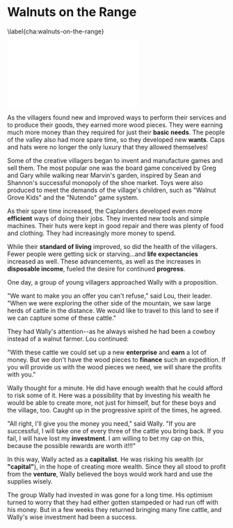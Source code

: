 # Walnuts on the Range
\label{cha:walnuts-on-the-range}

![Cattle Getting Lassoed on the Range](images/illustrations/cattle-on-the-range.pdf)

As the villagers found new and improved ways to perform their services and to produce their goods, they earned more wood pieces. They were earning much more money than they required for just their **basic needs**. The people of the valley also had more spare time, so they developed new **wants**. Caps and hats were no longer the only luxury that they allowed themselves!

Some of the creative villagers began to invent and manufacture games and sell them. The most popular one was the board game conceived by Greg and Gary while walking near Marvin's garden, inspired by Sean and Shannon's successful monopoly of the shoe market. Toys were also produced to meet the demands of the village's children, such as "Walnut Grove Kids" and the "Nutendo" game system.

As their spare time increased, the Caplanders developed even more **efficient** ways of doing their jobs. They invented new tools and simple machines. Their huts were kept in good repair and there was plenty of food and clothing. They had increasingly more money to spend.

While their **standard of living** improved, so did the health of the villagers. Fewer people were getting sick or starving...and **life expectancies** increased as well. These advancements, as well as the increases in **disposable income**, fueled the desire for continued **progress**.

One day, a group of young villagers approached Wally with a proposition.

"We want to make you an offer you can't refuse," said Lou, their leader. "When we were exploring the other side of the mountain, we saw large herds of cattle in the distance. We would like to travel to this land to see if we can capture some of these cattle."

They had Wally's attention--as he always wished he had been a cowboy instead of a walnut farmer.  Lou continued:

"With these cattle we could set up a new **enterprise** and **earn** a lot of money. But we don't have the wood pieces to **finance** such an expedition. If you will provide us with the wood pieces we need, we will share the profits with you."

Wally thought for a minute. He did have enough wealth that he could afford to risk some of it. Here was a possibility that by investing his wealth he would be able to create more, not just for himself, but for these boys and the village, too. Caught up in the progressive spirit of the times, he agreed.

"All right, I'll give you the money you need," said Wally. "If you are successful, I will take one of every three of the cattle you bring back. If you fail, I will have lost my **investment**. I am willing to bet my cap on this, because the possible rewards are worth it!!!"

In this way, Wally acted as a **capitalist**. He was risking his wealth (or **"capital"**), in the hope of creating more wealth. Since they all stood to profit from the **venture**, Wally believed the boys would work hard and use the supplies wisely.

The group Wally had invested in was gone for a long time. His optimism turned to worry that they had either gotten stampeded or had run off with his money. But in a few weeks they returned bringing many fine cattle, and Wally's wise investment had been a success.

